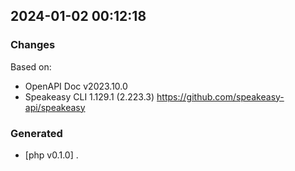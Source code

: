 

## 2024-01-02 00:12:18
### Changes
Based on:
- OpenAPI Doc v2023.10.0 
- Speakeasy CLI 1.129.1 (2.223.3) https://github.com/speakeasy-api/speakeasy
### Generated
- [php v0.1.0] .